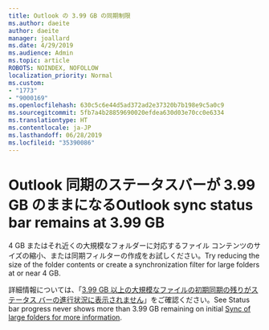 ```yaml
---
title: Outlook の 3.99 GB の同期制限
ms.author: daeite
author: daeite
manager: joallard
ms.date: 4/29/2019
ms.audience: Admin
ms.topic: article
ROBOTS: NOINDEX, NOFOLLOW
localization_priority: Normal
ms.custom:
- "1773"
- "9000169"
ms.openlocfilehash: 630c5c6e44d5ad372ad2e37320b7b198e9c5a0c9
ms.sourcegitcommit: 5fb7a4b28859690020efdea630d03e70cc0e6334
ms.translationtype: HT
ms.contentlocale: ja-JP
ms.lasthandoff: 06/28/2019
ms.locfileid: "35390086"
---
```

# <a name="outlook-sync-status-bar-remains-at-399-gb"></a><span data-ttu-id="6084c-102">Outlook 同期のステータスバーが 3.99 GB のままになる</span><span class="sxs-lookup"><span data-stu-id="6084c-102">Outlook sync status bar remains at 3.99 GB</span></span>

<span data-ttu-id="6084c-103">4 GB またはそれ近くの大規模なフォルダーに対応するファイル コンテンツのサイズの縮小、または同期フィルターの作成をお試しください。</span><span class="sxs-lookup"><span data-stu-id="6084c-103">Try reducing the size of the folder contents or create a synchronization filter for large folders at or near 4 GB.</span></span>

<span data-ttu-id="6084c-104">詳細情報については、「[3.99 GB 以上の大規模なファイルの初期同期の残りがステータス バーの進行状況に表示されません](https://support.microsoft.com/help/2738323/status-bar-progress-never-shows-more-than-3-99-gb-remaining-on-initial)」をご確認ください。</span><span class="sxs-lookup"><span data-stu-id="6084c-104">See Status bar progress never shows more than 3.99 GB remaining on initial [Sync of large folders for more information](https://support.microsoft.com/help/2738323/status-bar-progress-never-shows-more-than-3-99-gb-remaining-on-initial).</span></span>